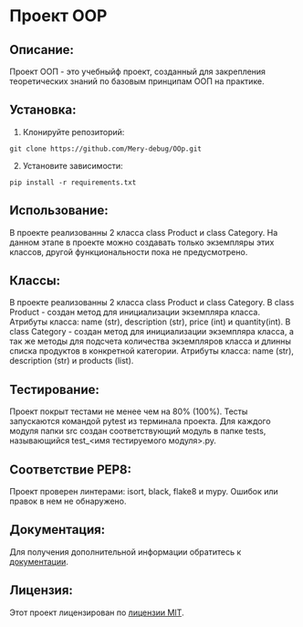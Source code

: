 # Проект OOP

## Описание:

Проект ООП - это учебныйф проект, созданный для закрепления теоретических знаний по базовым принципам ООП на практике.

## Установка:

1. Клонируйте репозиторий:
```
git clone https://github.com/Mery-debug/OOp.git
```
2. Установите зависимости:
```
pip install -r requirements.txt
```
## Использование:

В проекте реализованны 2 класса class Product и class Category.
На данном этапе в проекте можно создавать только экземпляры этих классов, другой функциональности пока не предусмотрено.


## Классы:

В проекте реализованны 2 класса class Product и class Category. 
В class Product - создан метод для инициализации экземпляра класса. Атрибуты класса: name (str), description (str), 
price (int) и quantity(int).
В class Category - создан метод для инициализации экземпляра класса, а так же методы для подсчета количества экземпляров 
класса и длинны списка продуктов в конкретной категории. Атрибуты класса: name (str), description (str) и products (list).


## Тестирование:

Проект покрыт тестами не менее чем на 80% (100%).
Тесты запускаются командой pytest из терминала проекта.
Для каждого модуля папки src создан соответствующий модуль в папке tests, называющийся test_<имя тестируемого модуля>.py.


## Соответствие PEP8:

Проект проверен линтерами: isort, black, flake8 и mypy. Ошибок или правок в нем не обнаружено.

## Документация:

Для получения дополнительной информации обратитесь к [документации](docs/README.md).

## Лицензия:

Этот проект лицензирован по [лицензии MIT](LICENSE).